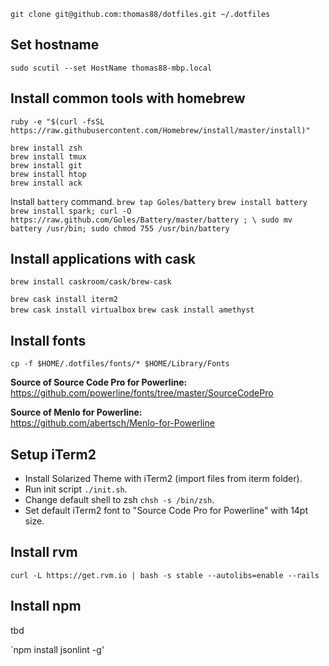`git clone git@github.com:thomas88/dotfiles.git ~/.dotfiles`

## Set hostname

`sudo scutil --set HostName thomas88-mbp.local`

## Install common tools with homebrew

`ruby -e "$(curl -fsSL https://raw.githubusercontent.com/Homebrew/install/master/install)"`  

`brew install zsh`  
`brew install tmux`  
`brew install git`  
`brew install htop`  
`brew install ack`

Install `battery` command.
`brew tap Goles/battery`
`brew install battery`
`brew install spark; curl -O https://raw.github.com/Goles/Battery/master/battery ; \
sudo mv battery /usr/bin; sudo chmod 755 /usr/bin/battery`

## Install applications with cask

`brew install caskroom/cask/brew-cask`

`brew cask install iterm2`  
`brew cask install virtualbox`
`brew cask install amethyst`

## Install fonts

`cp -f $HOME/.dotfiles/fonts/* $HOME/Library/Fonts`

**Source of Source Code Pro for Powerline:**  
https://github.com/powerline/fonts/tree/master/SourceCodePro

**Source of Menlo for Powerline:**  
https://github.com/abertsch/Menlo-for-Powerline

## Setup iTerm2

- Install Solarized Theme with iTerm2 (import files from iterm folder).
- Run init script `./init.sh`.
- Change default shell to zsh `chsh -s /bin/zsh`.
- Set default iTerm2 font to "Source Code Pro for Powerline" with 14pt size.

## Install rvm

`curl -L https://get.rvm.io | bash -s stable --autolibs=enable --rails`

## Install npm

tbd

`npm install jsonlint -g'
